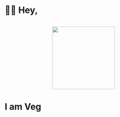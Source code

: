 # 👋🏻 Hey,

<div align="center">
<br>
<img src="[https://raw.githubusercontent.com/Aniket965/Aniket965/master/pacman.svg?sanitize=true](https://raw.githubusercontent.com/Aniket965/Aniket965/master/pacman.svg?sanitize=true)" width="200" height="200">
</div>

# I am Veg
